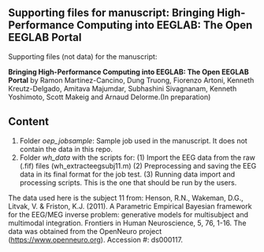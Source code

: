 ## Supporting files for manuscript: Bringing High-Performance Computing into EEGLAB: The Open EEGLAB Portal
Supporting files (not data) for the manuscript: 

**Bringing High-Performance Computing into EEGLAB: The Open EEGLAB Portal** by Ramon Martinez-Cancino, Dung Truong, Fiorenzo Artoni, Kenneth Kreutz-Delgado, Amitava Majumdar, Subhashini Sivagnanam, Kenneth Yoshimoto, Scott Makeig and Arnaud Delorme.(In preparation)


## Content
1. Folder *oep_jobsample*: Sample job used in the manuscript. It does not contain the data in this repo.
2. Folder *wh_data* with the scripts for: (1) Import the EEG data from the raw (.fif) files (wh_extracteegsubj11.m)
                                          (2) Preprocessing and saving the EEG data in its final format for the job test.
                                          (3) Running data import and processing scripts. This is the one that should be run by the users.
                                          
The data used here is the subject 11 from:
Henson, R.N., Wakeman, D.G., Litvak, V. & Friston, K.J. (2011).
A Parametric Empirical Bayesian framework for the EEG/MEG inverse
problem: generative models for multisubject and multimodal integration.
Frontiers in Human Neuroscience, 5, 76, 1-16.
The data was obtained from the OpenNeuro project (https://www.openneuro.org). Accession #: ds000117.
